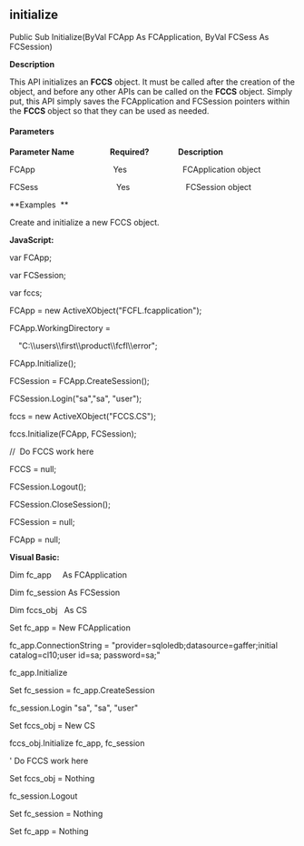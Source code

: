 initialize
----------

Public Sub Initialize(ByVal FCApp As FCApplication, ByVal FCSess As FCSession)

**Description**

This API initializes an **FCCS** object. It must be called after the creation of the object, and before any other APIs can be called on the **FCCS** object. Simply put, this API simply saves the FCApplication and FCSession pointers within the **FCCS** object so that they can be used as needed.

#### Parameters
**Parameter Name**                **Required?**             **Description**

FCApp                                   Yes                         FCApplication object

FCSess                                   Yes                         FCSession object

**Examples  **

 Create and initialize a new FCCS object.

**JavaScript:**

var FCApp;

var FCSession;

var fccs;

FCApp = new ActiveXObject("FCFL.fcapplication");

FCApp.WorkingDirectory = 

    "C:\\\users\\\first\\\product\\\fcfl\\\error";

FCApp.Initialize();

FCSession = FCApp.CreateSession();

FCSession.Login("sa","sa", "user");

fccs = new ActiveXObject("FCCS.CS");

fccs.Initialize(FCApp, FCSession);

//  Do FCCS work here

FCCS = null;

FCSession.Logout();

FCSession.CloseSession();

FCSession = null;

FCApp = null;

**Visual Basic:**

Dim fc_app     As FCApplication

Dim fc_session As FCSession

Dim fccs_obj   As CS

Set fc_app = New FCApplication

fc_app.ConnectionString = "provider=sqloledb;datasource=gaffer;initial   catalog=cl10;user id=sa; password=sa;"

fc_app.Initialize

Set fc_session = fc_app.CreateSession

fc_session.Login "sa", "sa", "user"

Set fccs_obj = New CS

fccs_obj.Initialize fc_app, fc_session   

' Do FCCS work here

Set fccs_obj = Nothing

fc_session.Logout

Set fc_session = Nothing

Set fc_app = Nothing